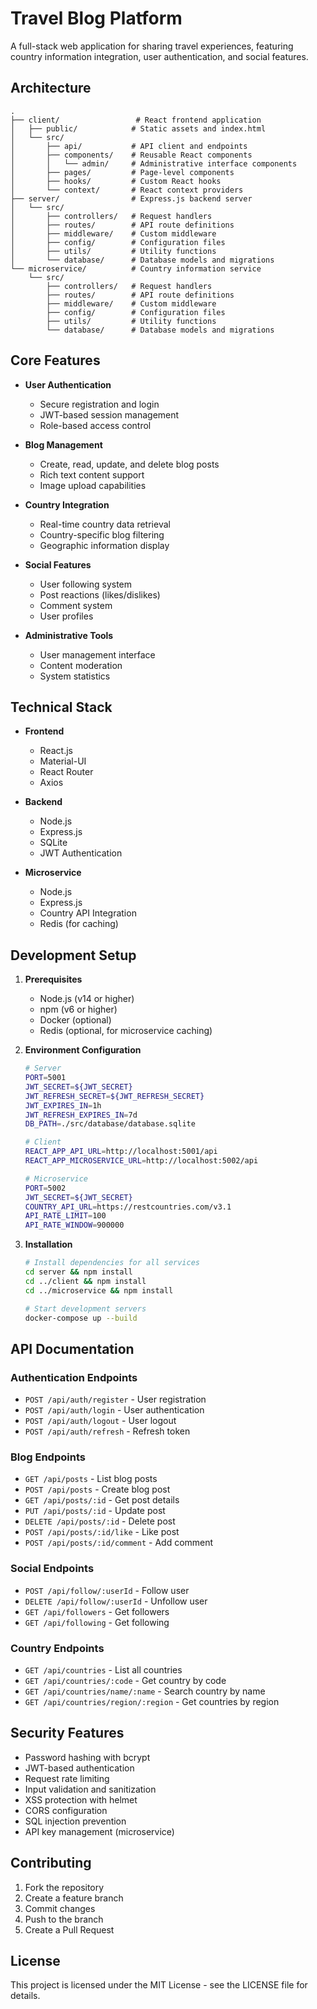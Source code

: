 # Travel Blog Platform

A full-stack web application for sharing travel experiences, featuring country information integration, user authentication, and social features.

## Architecture

```
.
├── client/                 # React frontend application
│   ├── public/            # Static assets and index.html
│   └── src/
│       ├── api/           # API client and endpoints
│       ├── components/    # Reusable React components
│       │   └── admin/     # Administrative interface components
│       ├── pages/         # Page-level components
│       ├── hooks/         # Custom React hooks
│       └── context/       # React context providers
├── server/                # Express.js backend server
│   └── src/
│       ├── controllers/   # Request handlers
│       ├── routes/        # API route definitions
│       ├── middleware/    # Custom middleware
│       ├── config/        # Configuration files
│       ├── utils/         # Utility functions
│       └── database/      # Database models and migrations
└── microservice/          # Country information service
    └── src/
        ├── controllers/   # Request handlers
        ├── routes/        # API route definitions
        ├── middleware/    # Custom middleware
        ├── config/        # Configuration files
        ├── utils/         # Utility functions
        └── database/      # Database models and migrations
```

## Core Features

- **User Authentication**
  - Secure registration and login
  - JWT-based session management
  - Role-based access control

- **Blog Management**
  - Create, read, update, and delete blog posts
  - Rich text content support
  - Image upload capabilities

- **Country Integration**
  - Real-time country data retrieval
  - Country-specific blog filtering
  - Geographic information display

- **Social Features**
  - User following system
  - Post reactions (likes/dislikes)
  - Comment system
  - User profiles

- **Administrative Tools**
  - User management interface
  - Content moderation
  - System statistics

## Technical Stack

- **Frontend**
  - React.js
  - Material-UI
  - React Router
  - Axios

- **Backend**
  - Node.js
  - Express.js
  - SQLite
  - JWT Authentication

- **Microservice**
  - Node.js
  - Express.js
  - Country API Integration
  - Redis (for caching)

## Development Setup

1. **Prerequisites**
   - Node.js (v14 or higher)
   - npm (v6 or higher)
   - Docker (optional)
   - Redis (optional, for microservice caching)

2. **Environment Configuration**
   ```bash
   # Server
   PORT=5001
   JWT_SECRET=${JWT_SECRET}
   JWT_REFRESH_SECRET=${JWT_REFRESH_SECRET}
   JWT_EXPIRES_IN=1h
   JWT_REFRESH_EXPIRES_IN=7d
   DB_PATH=./src/database/database.sqlite

   # Client
   REACT_APP_API_URL=http://localhost:5001/api
   REACT_APP_MICROSERVICE_URL=http://localhost:5002/api

   # Microservice
   PORT=5002
   JWT_SECRET=${JWT_SECRET}
   COUNTRY_API_URL=https://restcountries.com/v3.1
   API_RATE_LIMIT=100
   API_RATE_WINDOW=900000
   ```

3. **Installation**
   ```bash
   # Install dependencies for all services
   cd server && npm install
   cd ../client && npm install
   cd ../microservice && npm install

   # Start development servers
   docker-compose up --build
   ```

## API Documentation

### Authentication Endpoints
- `POST /api/auth/register` - User registration
- `POST /api/auth/login` - User authentication
- `POST /api/auth/logout` - User logout
- `POST /api/auth/refresh` - Refresh token

### Blog Endpoints
- `GET /api/posts` - List blog posts
- `POST /api/posts` - Create blog post
- `GET /api/posts/:id` - Get post details
- `PUT /api/posts/:id` - Update post
- `DELETE /api/posts/:id` - Delete post
- `POST /api/posts/:id/like` - Like post
- `POST /api/posts/:id/comment` - Add comment

### Social Endpoints
- `POST /api/follow/:userId` - Follow user
- `DELETE /api/follow/:userId` - Unfollow user
- `GET /api/followers` - Get followers
- `GET /api/following` - Get following

### Country Endpoints
- `GET /api/countries` - List all countries
- `GET /api/countries/:code` - Get country by code
- `GET /api/countries/name/:name` - Search country by name
- `GET /api/countries/region/:region` - Get countries by region

## Security Features

- Password hashing with bcrypt
- JWT-based authentication
- Request rate limiting
- Input validation and sanitization
- XSS protection with helmet
- CORS configuration
- SQL injection prevention
- API key management (microservice)

## Contributing

1. Fork the repository
2. Create a feature branch
3. Commit changes
4. Push to the branch
5. Create a Pull Request

## License

This project is licensed under the MIT License - see the LICENSE file for details. 